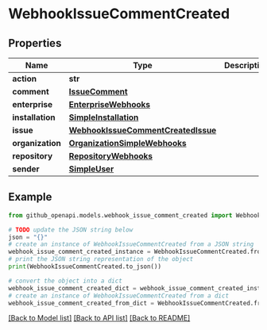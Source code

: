 # WebhookIssueCommentCreated


## Properties

Name | Type | Description | Notes
------------ | ------------- | ------------- | -------------
**action** | **str** |  | 
**comment** | [**IssueComment**](IssueComment.md) |  | 
**enterprise** | [**EnterpriseWebhooks**](EnterpriseWebhooks.md) |  | [optional] 
**installation** | [**SimpleInstallation**](SimpleInstallation.md) |  | [optional] 
**issue** | [**WebhookIssueCommentCreatedIssue**](WebhookIssueCommentCreatedIssue.md) |  | 
**organization** | [**OrganizationSimpleWebhooks**](OrganizationSimpleWebhooks.md) |  | [optional] 
**repository** | [**RepositoryWebhooks**](RepositoryWebhooks.md) |  | 
**sender** | [**SimpleUser**](SimpleUser.md) |  | 

## Example

```python
from github_openapi.models.webhook_issue_comment_created import WebhookIssueCommentCreated

# TODO update the JSON string below
json = "{}"
# create an instance of WebhookIssueCommentCreated from a JSON string
webhook_issue_comment_created_instance = WebhookIssueCommentCreated.from_json(json)
# print the JSON string representation of the object
print(WebhookIssueCommentCreated.to_json())

# convert the object into a dict
webhook_issue_comment_created_dict = webhook_issue_comment_created_instance.to_dict()
# create an instance of WebhookIssueCommentCreated from a dict
webhook_issue_comment_created_from_dict = WebhookIssueCommentCreated.from_dict(webhook_issue_comment_created_dict)
```
[[Back to Model list]](../README.md#documentation-for-models) [[Back to API list]](../README.md#documentation-for-api-endpoints) [[Back to README]](../README.md)


